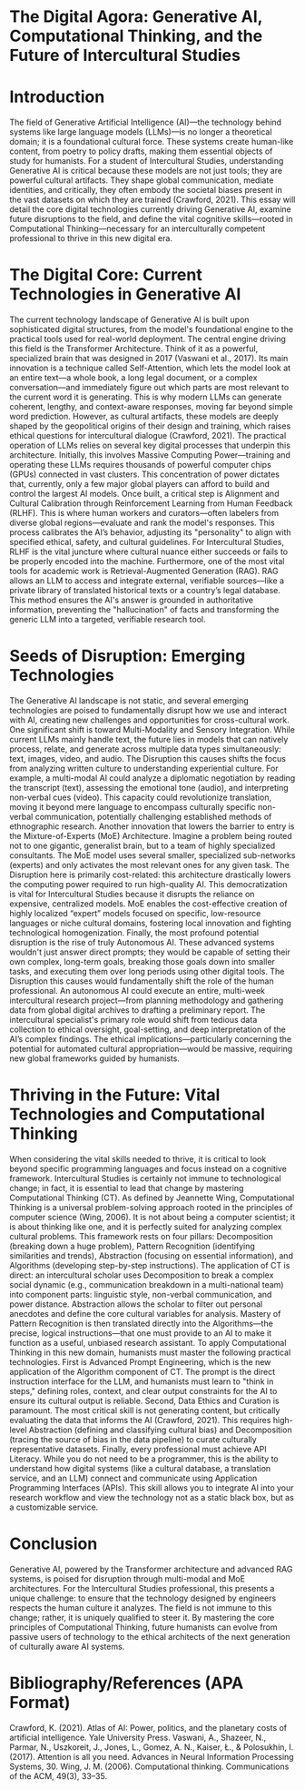 # The Digital Agora: Generative AI, Computational Thinking, and the Future of Intercultural Studies
# Introduction
The field of Generative Artificial Intelligence (AI)—the technology behind systems like large language models (LLMs)—is no longer a theoretical domain; it is a foundational cultural force. These systems create human-like content, from poetry to policy drafts, making them essential objects of study for humanists. For a student of Intercultural Studies, understanding Generative AI is critical because these models are not just tools; they are powerful cultural artifacts. They shape global communication, mediate identities, and critically, they often embody the societal biases present in the vast datasets on which they are trained (Crawford, 2021). This essay will detail the core digital technologies currently driving Generative AI, examine future disruptions to the field, and define the vital cognitive skills—rooted in Computational Thinking—necessary for an interculturally competent professional to thrive in this new digital era.
# The Digital Core: Current Technologies in Generative AI
The current technology landscape of Generative AI is built upon sophisticated digital structures, from the model's foundational engine to the practical tools used for real-world deployment.
The central engine driving this field is the Transformer Architecture. Think of it as a powerful, specialized brain that was designed in 2017 (Vaswani et al., 2017). Its main innovation is a technique called Self-Attention, which lets the model look at an entire text—a whole book, a long legal document, or a complex conversation—and immediately figure out which parts are most relevant to the current word it is generating. This is why modern LLMs can generate coherent, lengthy, and context-aware responses, moving far beyond simple word prediction. However, as cultural artifacts, these models are deeply shaped by the geopolitical origins of their design and training, which raises ethical questions for intercultural dialogue (Crawford, 2021).
The practical operation of LLMs relies on several key digital processes that underpin this architecture. Initially, this involves Massive Computing Power—training and operating these LLMs requires thousands of powerful computer chips (GPUs) connected in vast clusters. This concentration of power dictates that, currently, only a few major global players can afford to build and control the largest AI models. Once built, a critical step is Alignment and Cultural Calibration through Reinforcement Learning from Human Feedback (RLHF). This is where human workers and curators—often labelers from diverse global regions—evaluate and rank the model's responses. This process calibrates the AI’s behavior, adjusting its "personality" to align with specified ethical, safety, and cultural guidelines. For Intercultural Studies, RLHF is the vital juncture where cultural nuance either succeeds or fails to be properly encoded into the machine. Furthermore, one of the most vital tools for academic work is Retrieval-Augmented Generation (RAG). RAG allows an LLM to access and integrate external, verifiable sources—like a private library of translated historical texts or a country’s legal database. This method ensures the AI's answer is grounded in authoritative information, preventing the "hallucination" of facts and transforming the generic LLM into a targeted, verifiable research tool.
# Seeds of Disruption: Emerging Technologies
The Generative AI landscape is not static, and several emerging technologies are poised to fundamentally disrupt how we use and interact with AI, creating new challenges and opportunities for cross-cultural work.
One significant shift is toward Multi-Modality and Sensory Integration. While current LLMs mainly handle text, the future lies in models that can natively process, relate, and generate across multiple data types simultaneously: text, images, video, and audio. The Disruption this causes shifts the focus from analyzing written culture to understanding experiential culture. For example, a multi-modal AI could analyze a diplomatic negotiation by reading the transcript (text), assessing the emotional tone (audio), and interpreting non-verbal cues (video). This capacity could revolutionize translation, moving it beyond mere language to encompass culturally specific non-verbal communication, potentially challenging established methods of ethnographic research.
Another innovation that lowers the barrier to entry is the Mixture-of-Experts (MoE) Architecture. Imagine a problem being routed not to one gigantic, generalist brain, but to a team of highly specialized consultants. The MoE model uses several smaller, specialized sub-networks (experts) and only activates the most relevant ones for any given task. The Disruption here is primarily cost-related: this architecture drastically lowers the computing power required to run high-quality AI. This democratization is vital for Intercultural Studies because it disrupts the reliance on expensive, centralized models. MoE enables the cost-effective creation of highly localized “expert” models focused on specific, low-resource languages or niche cultural domains, fostering local innovation and fighting technological homogenization.
Finally, the most profound potential disruption is the rise of truly Autonomous AI. These advanced systems wouldn't just answer direct prompts; they would be capable of setting their own complex, long-term goals, breaking those goals down into smaller tasks, and executing them over long periods using other digital tools. The Disruption this causes would fundamentally shift the role of the human professional. An autonomous AI could execute an entire, multi-week intercultural research project—from planning methodology and gathering data from global digital archives to drafting a preliminary report. The intercultural specialist's primary role would shift from tedious data collection to ethical oversight, goal-setting, and deep interpretation of the AI’s complex findings. The ethical implications—particularly concerning the potential for automated cultural appropriation—would be massive, requiring new global frameworks guided by humanists.
# Thriving in the Future: Vital Technologies and Computational Thinking
When considering the vital skills needed to thrive, it is critical to look beyond specific programming languages and focus instead on a cognitive framework. Intercultural Studies is certainly not immune to technological change; in fact, it is essential to lead that change by mastering Computational Thinking (CT).
As defined by Jeannette Wing, Computational Thinking is a universal problem-solving approach rooted in the principles of computer science (Wing, 2006). It is not about being a computer scientist; it is about thinking like one, and it is perfectly suited for analyzing complex cultural problems. This framework rests on four pillars: Decomposition (breaking down a huge problem), Pattern Recognition (identifying similarities and trends), Abstraction (focusing on essential information), and Algorithms (developing step-by-step instructions).
The application of CT is direct: an intercultural scholar uses Decomposition to break a complex social dynamic (e.g., communication breakdown in a multi-national team) into component parts: linguistic style, non-verbal communication, and power distance. Abstraction allows the scholar to filter out personal anecdotes and define the core cultural variables for analysis. Mastery of Pattern Recognition is then translated directly into the Algorithms—the precise, logical instructions—that one must provide to an AI to make it function as a useful, unbiased research assistant.
To apply Computational Thinking in this new domain, humanists must master the following practical technologies. First is Advanced Prompt Engineering, which is the new application of the Algorithm component of CT. The prompt is the direct instruction interface for the LLM, and humanists must learn to "think in steps," defining roles, context, and clear output constraints for the AI to ensure its cultural output is reliable. Second, Data Ethics and Curation is paramount. The most critical skill is not generating content, but critically evaluating the data that informs the AI (Crawford, 2021). This requires high-level Abstraction (defining and classifying cultural bias) and Decomposition (tracing the source of bias in the data pipeline) to curate culturally representative datasets. Finally, every professional must achieve API Literacy. While you do not need to be a programmer, this is the ability to understand how digital systems (like a cultural database, a translation service, and an LLM) connect and communicate using Application Programming Interfaces (APIs). This skill allows you to integrate AI into your research workflow and view the technology not as a static black box, but as a customizable service.
# Conclusion
Generative AI, powered by the Transformer architecture and advanced RAG systems, is poised for disruption through multi-modal and MoE architectures. For the Intercultural Studies professional, this presents a unique challenge: to ensure that the technology designed by engineers respects the human culture it analyzes. The field is not immune to this change; rather, it is uniquely qualified to steer it. By mastering the core principles of Computational Thinking, future humanists can evolve from passive users of technology to the ethical architects of the next generation of culturally aware AI systems.
# Bibliography/References (APA Format)
Crawford, K. (2021). Atlas of AI: Power, politics, and the planetary costs of artificial intelligence. Yale University Press.
Vaswani, A., Shazeer, N., Parmar, N., Uszkoreit, J., Jones, L., Gomez, A. N., Kaiser, Ł., & Polosukhin, I. (2017). Attention is all you need. Advances in Neural Information Processing Systems, 30.
Wing, J. M. (2006). Computational thinking. Communications of the ACM, 49(3), 33–35.

